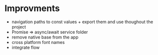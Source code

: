 # Improvments

- navigation paths to const values + export them and use thoughout the project
- Promise => async/await service folder
- remove native base from the app
- cross platform font names
- integrate flow
